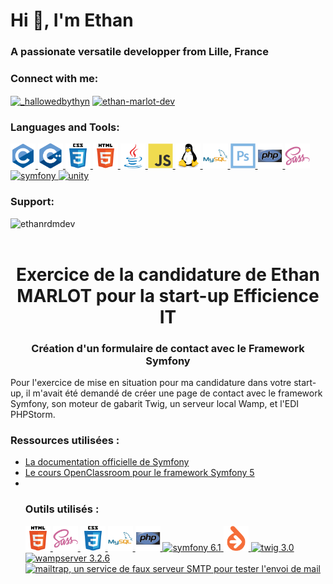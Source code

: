 <h1 align="left">Hi 👋, I'm Ethan</h1>
<h3 align="left">A passionate versatile developper from Lille, France</h3>

<h3 align="left">Connect with me:</h3>
<p align="left">
<a href="https://twitter.com/_hallowedbythyn" target="blank"><img align="center" src="https://raw.githubusercontent.com/rahuldkjain/github-profile-readme-generator/master/src/images/icons/Social/twitter.svg" alt="_hallowedbythyn" height="30" width="40" /></a>
<a href="https://linkedin.com/in/ethan-marlot-dev" target="blank"><img align="center" src="https://raw.githubusercontent.com/rahuldkjain/github-profile-readme-generator/master/src/images/icons/Social/linked-in-alt.svg" alt="ethan-marlot-dev" height="30" width="40" /></a>
</p>

<h3 align="left">Languages and Tools:</h3>
<p align="left"> <a href="https://www.cprogramming.com/" target="_blank" rel="noreferrer"> <img src="https://raw.githubusercontent.com/devicons/devicon/master/icons/c/c-original.svg" alt="c" width="40" height="40"/> </a> <a href="https://www.w3schools.com/cpp/" target="_blank" rel="noreferrer"> <img src="https://raw.githubusercontent.com/devicons/devicon/master/icons/cplusplus/cplusplus-original.svg" alt="cplusplus" width="40" height="40"/> </a> <a href="https://www.w3schools.com/css/" target="_blank" rel="noreferrer"> <img src="https://raw.githubusercontent.com/devicons/devicon/master/icons/css3/css3-original-wordmark.svg" alt="css3" width="40" height="40"/> </a> <a href="https://www.w3.org/html/" target="_blank" rel="noreferrer"> <img src="https://raw.githubusercontent.com/devicons/devicon/master/icons/html5/html5-original-wordmark.svg" alt="html5" width="40" height="40"/> </a> <a href="https://www.java.com" target="_blank" rel="noreferrer"> <img src="https://raw.githubusercontent.com/devicons/devicon/master/icons/java/java-original.svg" alt="java" width="40" height="40"/> </a> <a href="https://developer.mozilla.org/en-US/docs/Web/JavaScript" target="_blank" rel="noreferrer"> <img src="https://raw.githubusercontent.com/devicons/devicon/master/icons/javascript/javascript-original.svg" alt="javascript" width="40" height="40"/> </a> <a href="https://www.linux.org/" target="_blank" rel="noreferrer"> <img src="https://raw.githubusercontent.com/devicons/devicon/master/icons/linux/linux-original.svg" alt="linux" width="40" height="40"/> </a> <a href="https://www.mysql.com/" target="_blank" rel="noreferrer"> <img src="https://raw.githubusercontent.com/devicons/devicon/master/icons/mysql/mysql-original-wordmark.svg" alt="mysql" width="40" height="40"/> </a> <a href="https://www.photoshop.com/en" target="_blank" rel="noreferrer"> <img src="https://raw.githubusercontent.com/devicons/devicon/master/icons/photoshop/photoshop-line.svg" alt="photoshop" width="40" height="40"/> </a> <a href="https://www.php.net" target="_blank" rel="noreferrer"> <img src="https://raw.githubusercontent.com/devicons/devicon/master/icons/php/php-original.svg" alt="php" width="40" height="40"/> </a> <a href="https://sass-lang.com" target="_blank" rel="noreferrer"> <img src="https://raw.githubusercontent.com/devicons/devicon/master/icons/sass/sass-original.svg" alt="sass" width="40" height="40"/> </a> <a href="https://symfony.com" target="_blank" rel="noreferrer"> <img src="https://symfony.com/logos/symfony_black_03.svg" alt="symfony" width="40" height="40"/> </a> <a href="https://unity.com/" target="_blank" rel="noreferrer"> <img src="https://www.vectorlogo.zone/logos/unity3d/unity3d-icon.svg" alt="unity" width="40" height="40"/> </a> </p>

<h3 align="left">Support:</h3>
<p><a href="https://ko-fi.com/ethanrdmdev"> <img align="left" src="https://cdn.ko-fi.com/cdn/kofi3.png?v=3" height="50" width="210" alt="ethanrdmdev" /></a></p><br><br>


<h1 align="center">Exercice de la candidature de Ethan MARLOT pour la start-up Efficience IT</h1>
<h3 align="center">Création d'un formulaire de contact avec le Framework Symfony</h3>

<p align="left">
    Pour l'exercice de mise en situation pour ma candidature dans votre start-up, il m'avait été demandé de créer une page de contact avec le framework Symfony, son moteur de gabarit Twig, un serveur local Wamp, et l'EDI PHPStorm.
</p>

<h3 align="left">Ressources utilisées :</h3>
<ul>
    <li>
        <a href="https://symfony.com/doc/current/index.html" target="_blank" rel="noreferrer">La documentation officielle de Symfony</a>
    </li>
    <li>
        <a href="https://openclassrooms.com/fr/courses/5489656-construisez-un-site-web-a-l-aide-du-framework-symfony-5" target="_blank" rel="noreferrer">Le cours OpenClassroom pour le framework Symfony 5</a>
    </li>
    <li>
        <a href="" target="_blank" rel="noreferrer"></a>
    </li>
</um>

<h3 align="left">Outils utilisés :</h3>
<p align="left"> 
    <a href="https://www.w3.org/html/" target="_blank" rel="noreferrer"> 
        <img src="https://raw.githubusercontent.com/devicons/devicon/master/icons/html5/html5-original-wordmark.svg" alt="html5" width="40" height="40"/>
    </a>
    <a href="https://sass-lang.com" target="_blank" rel="noreferrer">
        <img src="https://raw.githubusercontent.com/devicons/devicon/master/icons/sass/sass-original.svg" alt="sass" width="40" height="40"/>
    </a> 
    <a href="https://www.w3schools.com/css/" target="_blank" rel="noreferrer">
        <img src="https://raw.githubusercontent.com/devicons/devicon/master/icons/css3/css3-original-wordmark.svg" alt="css3" width="40" height="40"/>
    </a>
    <a href="https://www.mysql.com/" target="_blank" rel="noreferrer">
        <img src="https://raw.githubusercontent.com/devicons/devicon/master/icons/mysql/mysql-original-wordmark.svg" alt="mysql 5.7.36" width="40" height="40"/>
    </a>
    <a href="https://www.php.net" target="_blank" rel="noreferrer">
        <img src="https://raw.githubusercontent.com/devicons/devicon/master/icons/php/php-original.svg" alt="php 8.1.0" width="40" height="40"/>
    </a>
    <a href="https://symfony.com" target="_blank" rel="noreferrer">
        <img src="https://symfony.com/logos/symfony_black_03.svg" alt="symfony 6.1" width="40" height="40"/>
    </a>
    <a href="https://www.doctrine-project.org" target="_blank" rel="noreferrer">
        <img src="https://github.com/devicons/devicon/blob/master/icons/doctrine/doctrine-original.svg" alt="doctrine 2.13" width="40" height="40"/>
    </a>
    <a href="https://twig.symfony.com" target="_blank" rel="noreferrer">
        <img src="http://svgur.com/i/1j0.svg" alt="twig 3.0" width="40" height="40"/>
    </a>
    <a href="https://www.wampserver.com" target="_blank" rel="noreferrer">
        <img src="https://fr.wikipedia.org/wiki/WampServer#/media/Fichier:WampServer-logo.png" alt="wampserver 3.2.6" width="40" height="40"/>
    </a>
    <a href="https://mailtrap.io" target="_blank" rel="noreferrer">
        <img src="https://scontent-cdg2-1.xx.fbcdn.net/v/t39.30808-6/292380569_713964839583846_1895425419794255828_n.png?_nc_cat=107&ccb=1-7&_nc_sid=09cbfe&_nc_ohc=40OFZxvS4pAAX_nHjzm&_nc_oc=AQm-IdEM_0YrL5K3SLs8INMPJCD0A5rmlM4yTR-yIDI222JVYeTx_KsOYhvebBvQTwI&_nc_ht=scontent-cdg2-1.xx&oh=00_AT8IwbstSjV3X0-6PbmZ8jbFH4jQrcfjGty2jt7XbS77OQ&oe=632F49A0" alt="mailtrap, un service de faux serveur SMTP pour tester l'envoi de mail" width="40" height="40"/>
    </a>
</p>
